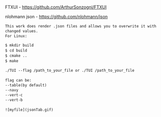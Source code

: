 FTXUI - https://github.com/ArthurSonzogni/FTXUI

nlohmann json - https://github.com/nlohmann/json

    This work does render .json files and allows you to overwrite it with changed values.
    For Linux:
```sh
$ mkdir build
$ cd build
$ cmake ..
$ make 
```

    ./TUI --flag /path_to_your_file or ./TUI /path_to_your_file
    
    flag can be:
    --table(by default)
    --navy
    --vert-c
    --vert-b

    ![myfile](jsonTab.gif)